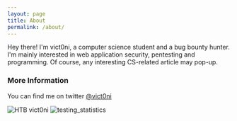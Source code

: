 ```yaml
---
layout: page
title: About
permalink: /about/
---
```


Hey there! I'm vict0ni, a computer science student and a bug bounty hunter. I'm mainly interested in web application security, pentesting and programming. Of course, any interesting CS-related article may pop-up.

### More Information
You can find me on twitter [@vict0ni](https://twitter.com/vict0ni)

![HTB vict0ni](http://www.hackthebox.eu/badge/image/87180) ![testing_statistics](https://iplogger.org/1zddq7)